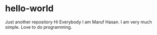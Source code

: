 # hello-world
Just another repository
Hi Everybody
I am Maruf Hasan. I am very much simple. Love to do programming. 
